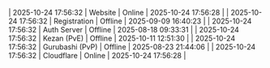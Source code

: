 | 2025-10-24 17:56:32 | Website | Online | 2025-10-24 17:56:28 |
| 2025-10-24 17:56:32 | Registration | Offline | 2025-09-09 16:40:23 |
| 2025-10-24 17:56:32 | Auth Server | Offline | 2025-08-18 09:33:31 |
| 2025-10-24 17:56:32 | Kezan (PvE) | Offline | 2025-10-11 12:51:30 |
| 2025-10-24 17:56:32 | Gurubashi (PvP) | Offline | 2025-08-23 21:44:06 |
| 2025-10-24 17:56:32 | Cloudflare | Online | 2025-10-24 17:56:28 |
